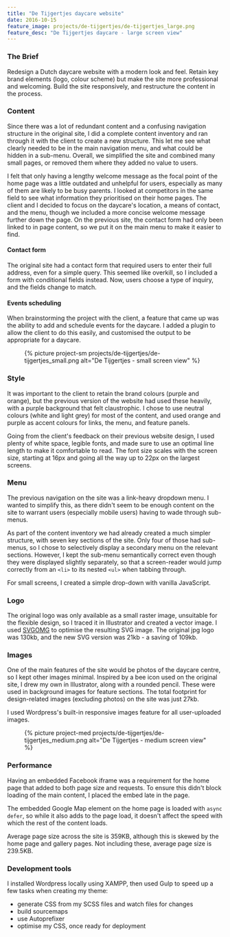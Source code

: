 ```yaml
---
title: "De Tijgertjes daycare website"
date: 2016-10-15
feature_image: projects/de-tijgertjes/de-tijgertjes_large.png
feature_desc: "De Tijgertjes daycare - large screen view"
---
```

### The Brief
Redesign a Dutch daycare website with a modern look and feel. Retain key brand elements (logo, colour scheme) but make the site more professional and welcoming. Build the site responsively, and restructure the content in the process.

### Content
Since there was a lot of redundant content and a confusing navigation structure in the original site, I did a complete content inventory and ran through it with the client to create a new structure. This let me see what clearly needed to be in the main navigation menu, and what could be hidden in a sub-menu. Overall, we simplified the site and combined many small pages, or removed them where they added no value to users.

I felt that only having a lengthy welcome message as the focal point of the home page was a little outdated and unhelpful for users, especially as many of them are likely to be busy parents. I looked at competitors in the same field to see what information they prioritised on their home pages. The client and I decided to focus on the daycare's location, a means of contact, and the menu, though we included a more concise welcome message further down the page. On the previous site, the contact form had only been linked to in page content, so we put it on the main menu to make it easier to find.

#### Contact form

The original site had a contact form that required users to enter their full address, even for a simple query. This seemed like overkill, so I included a form with conditional fields instead. Now, users choose a type of inquiry, and the fields change to match.

#### Events scheduling

When brainstorming the project with the client, a feature that came up was the ability to add and schedule events for the daycare. I added a plugin to allow the client to do this easily, and customised the output to be appropriate for a daycare.

<figure class="project__img project__img--sm">
  {% picture project-sm projects/de-tijgertjes/de-tijgertjes_small.png alt="De Tijgertjes - small screen view" %}
</figure>

### Style
It was important to the client to retain the brand colours (purple and orange), but the previous version of the website had used these heavily, with a purple background that felt claustrophic. I chose to use neutral colours (white and light grey) for most of the content, and used orange and purple as accent colours for links, the menu, and feature panels.

Going from the client's feedback on their previous website design, I used plenty of white space, legible fonts, and made sure to use an optimal line length to make it comfortable to read. The font size scales with the screen size, starting at 16px and going all the way up to 22px on the largest screens.

### Menu
The previous navigation on the site was a link-heavy dropdown menu. I wanted to simplify this, as there didn't seem to be enough content on the site to warrant users (especially mobile users) having to wade through sub-menus.

As part of the content inventory we had already created a much simpler structure, with seven key sections of the site. Only four of those had sub-menus, so I chose to selectively display a secondary menu on the relevant sections. However, I kept the sub-menu semantically correct even though they were displayed slightly separately, so that a screen-reader would jump correctly from an `<li>` to its nested `<ul>` when tabbing through.

For small screens, I created a simple drop-down with vanilla JavaScript.

### Logo
The original logo was only available as a small raster image, unsuitable for the flexible design, so I traced it in Illustrator and created a vector image. I used [SVGOMG](https://jakearchibald.github.io/svgomg/) to optimise the resulting SVG image. The original jpg logo was 130kb, and the new SVG version was 21kb - a saving of 109kb.

### Images
One of the main features of the site would be photos of the daycare centre, so I kept other images minimal. Inspired by a bee icon used on the original site, I drew my own in Illustrator, along with a rounded pencil. These were used in background images for feature sections. The total footprint for design-related images (excluding photos) on the site was just 27kb.

I used Wordpress's built-in responsive images feature for all user-uploaded images.

<figure class="project__img project__img--med">
  {% picture project-med projects/de-tijgertjes/de-tijgertjes_medium.png alt="De Tijgertjes - medium screen view" %}
</figure>

### Performance
Having an embedded Facebook iframe was a requirement for the home page that added to both page size and requests. To ensure this didn't block loading of the main content, I placed the embed late in the page.

The embedded Google Map element on the home page is loaded with `async defer`, so while it also adds to the page load, it doesn't affect the speed with which the rest of the content loads.

Average page size across the site is 359KB, although this is skewed by the home page and gallery pages. Not including these, average page size is 239.5KB.


### Development tools
I installed Wordpress locally using XAMPP, then used Gulp to speed up a few tasks when creating my theme:

- generate CSS from my SCSS files and watch files for changes
- build sourcemaps
- use Autoprefixer
- optimise my CSS, once ready for deployment
